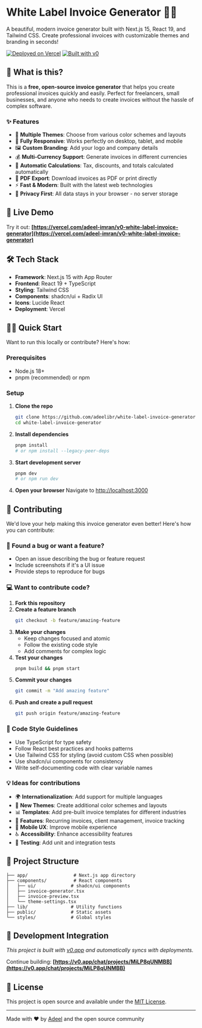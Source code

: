 # White Label Invoice Generator 🧾✨

A beautiful, modern invoice generator built with Next.js 15, React 19, and Tailwind CSS. Create professional invoices with customizable themes and branding in seconds!

[![Deployed on Vercel](https://img.shields.io/badge/Deployed%20on-Vercel-black?style=for-the-badge&logo=vercel)](https://vercel.com/adeel-imran/v0-white-label-invoice-generator)
[![Built with v0](https://img.shields.io/badge/Built%20with-v0.app-black?style=for-the-badge)](https://v0.app/chat/projects/MiLP8qUNMBB)

## 🚀 What is this?

This is a **free, open-source invoice generator** that helps you create professional invoices quickly and easily. Perfect for freelancers, small businesses, and anyone who needs to create invoices without the hassle of complex software.

### ✨ Features

- 🎨 **Multiple Themes**: Choose from various color schemes and layouts
- 📱 **Fully Responsive**: Works perfectly on desktop, tablet, and mobile
- 🖼️ **Custom Branding**: Add your logo and company details
- 💰 **Multi-Currency Support**: Generate invoices in different currencies
- 🧮 **Automatic Calculations**: Tax, discounts, and totals calculated automatically
- 📄 **PDF Export**: Download invoices as PDF or print directly
- ⚡ **Fast & Modern**: Built with the latest web technologies
- 🔐 **Privacy First**: All data stays in your browser - no server storage

## 🎯 Live Demo

Try it out: **[https://vercel.com/adeel-imran/v0-white-label-invoice-generator](https://vercel.com/adeel-imran/v0-white-label-invoice-generator)**

## 🛠️ Tech Stack

- **Framework**: Next.js 15 with App Router
- **Frontend**: React 19 + TypeScript
- **Styling**: Tailwind CSS
- **Components**: shadcn/ui + Radix UI
- **Icons**: Lucide React
- **Deployment**: Vercel

## 🏃‍♂️ Quick Start

Want to run this locally or contribute? Here's how:

### Prerequisites

- Node.js 18+ 
- pnpm (recommended) or npm

### Setup

1. **Clone the repo**
   ```bash
   git clone https://github.com/adeelibr/white-label-invoice-generator.git
   cd white-label-invoice-generator
   ```

2. **Install dependencies**
   ```bash
   pnpm install
   # or npm install --legacy-peer-deps
   ```

3. **Start development server**
   ```bash
   pnpm dev
   # or npm run dev
   ```

4. **Open your browser**
   Navigate to [http://localhost:3000](http://localhost:3000)

## 🤝 Contributing

We'd love your help making this invoice generator even better! Here's how you can contribute:

### 🐛 Found a bug or want a feature?
- Open an issue describing the bug or feature request
- Include screenshots if it's a UI issue
- Provide steps to reproduce for bugs

### 💻 Want to contribute code?

1. **Fork this repository**
2. **Create a feature branch**
   ```bash
   git checkout -b feature/amazing-feature
   ```
3. **Make your changes**
   - Keep changes focused and atomic
   - Follow the existing code style
   - Add comments for complex logic
4. **Test your changes**
   ```bash
   pnpm build && pnpm start
   ```
5. **Commit your changes**
   ```bash
   git commit -m "Add amazing feature"
   ```
6. **Push and create a pull request**
   ```bash
   git push origin feature/amazing-feature
   ```

### 🎨 Code Style Guidelines

- Use TypeScript for type safety
- Follow React best practices and hooks patterns
- Use Tailwind CSS for styling (avoid custom CSS when possible)
- Use shadcn/ui components for consistency
- Write self-documenting code with clear variable names

### 💡 Ideas for contributions

- 🌍 **Internationalization**: Add support for multiple languages
- 🎨 **New Themes**: Create additional color schemes and layouts
- 📊 **Templates**: Add pre-built invoice templates for different industries
- 🔧 **Features**: Recurring invoices, client management, invoice tracking
- 📱 **Mobile UX**: Improve mobile experience
- ♿ **Accessibility**: Enhance accessibility features
- 🧪 **Testing**: Add unit and integration tests

## 📖 Project Structure

```
├── app/                 # Next.js app directory
├── components/          # React components
│   ├── ui/             # shadcn/ui components
│   ├── invoice-generator.tsx
│   ├── invoice-preview.tsx
│   └── theme-settings.tsx
├── lib/                # Utility functions
├── public/             # Static assets
└── styles/             # Global styles
```

## 🔄 Development Integration

*This project is built with [v0.app](https://v0.app) and automatically syncs with deployments.*

Continue building: **[https://v0.app/chat/projects/MiLP8qUNMBB](https://v0.app/chat/projects/MiLP8qUNMBB)**

## 📄 License

This project is open source and available under the [MIT License](LICENSE).

---

Made with ❤️ by [Adeel](https://github.com/adeelibr) and the open source community